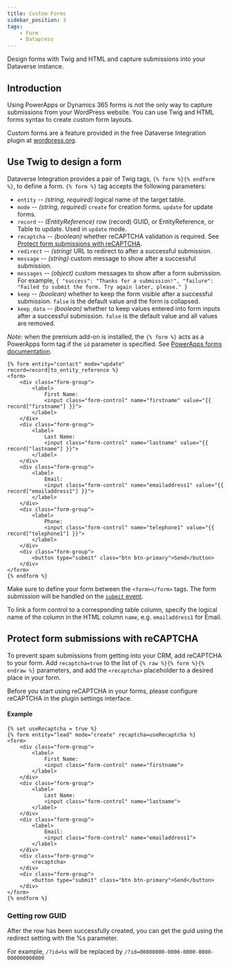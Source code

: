 ```yaml
---
title: Custom Forms
sidebar_position: 3
tags:
    - Form
    - Datapress
---
```


<p class="lead">Design forms with Twig and HTML and capture submissions into your Dataverse instance.</p>

## Introduction

Using PowerApps or Dynamics 365 forms is not the only way to capture submissions from your WordPress website. You can use Twig and HTML forms syntax to create custom form layouts.

Custom forms are a feature provided in the free Dataverse Integration plugin at [wordpress.org](https://wordpress.org/plugins/integration-cds/). 

## Use Twig to design a form

Dataverse Integration provides a pair of Twig tags, `{% form %}{% endform %}`, to define a form. `{% form %}` tag accepts the following parameters:

- `entity` -- *(string, required)* logical name of the target table.
- `mode` -- *(string, required)* `create` for creation forms. `update` for update forms.
- `record` -- *(EntityReference)* row (record) GUID, or EntityReference, or Table to update. Used in `update` mode.
- `recaptcha` -- *(boolean)* whether reCAPTCHA validation is required. See [Protect form submissions with reCAPTCHA](#protect-form-submissions-with-recaptcha).
- `redirect` -- *(string)* URL to redirect to after a successful submission.
- `message` -- *(string)* custom message to show after a successful submission.
- `messages` -- *(object)* custom messages to show after a form submission. For example, `{ "success": "Thanks for a submission!", "failure": "Failed to submit the form. Try again later, please." }`
- `keep` -- *(boolean)* whether to keep the form visible after a successful submission. `false` is the default value and the form is collapsed.
- `keep_data` -- *(boolean)* whether to keep values entered into form inputs after a successful submission. `false` is the default value and all values are removed.

*Note:* when the premium add-on is installed, the `{% form %}` acts as a PowerApps form tag if the `id` parameter is specified. See [PowerApps forms documentation](./forms.md).

```twig
{% form entity="contact" mode="update" record=record|to_entity_reference %}
<form>
    <div class="form-group">
        <label>
            First Name:
            <input class="form-control" name="firstname" value="{{ record["firstname"] }}">
        </label>
    </div>
    <div class="form-group">
        <label>
            Last Name:
            <input class="form-control" name="lastname" value="{{ record["lastname"] }}">
        </label>
    </div>
    <div class="form-group">
        <label>
            Email:
            <input class="form-control" name="emailaddress1" value="{{ record["emailaddress1"] }}">
        </label>
    </div>
    <div class="form-group">
        <label>
            Phone:
            <input class="form-control" name="telephone1" value="{{ record["telephone1"] }}">
        </label>
    </div>
    <div class="form-group">
        <button type="submit" class="btn btn-primary">Send</button>
    </div>
</form>
{% endform %}
```

Make sure to define your form between the `<form></form>` tags. The form submission will be handled on the [`submit` event](https://developer.mozilla.org/en-US/docs/Web/API/HTMLFormElement/submit_event).

To link a form control to a corresponding table column, specify the logical name of the column in the HTML column `name`, e.g. `emailaddress1` for Email.

## Protect form submissions with reCAPTCHA

To prevent spam submissions from getting into your CRM, add reCAPTCHA to your form. Add `recaptcha=true` to the list of `{% raw %}{% form %}{% endraw %}` parameters, and add the `<recaptcha>` placeholder to a desired place in your form.

Before you start using reCAPTCHA in your forms, please configure reCAPTCHA in the plugin settings interface.

#### Example

```twig
{% set useRecaptcha = true %}
{% form entity="lead" mode="create" recaptcha=useRecaptcha %}
<form>
    <div class="form-group">
        <label>
            First Name:
            <input class="form-control" name="firstname">
        </label>
    </div>
    <div class="form-group">
        <label>
            Last Name:
            <input class="form-control" name="lastname">
        </label>
    </div>
    <div class="form-group">
        <label>
            Email:
            <input class="form-control" name="emailaddress1">
        </label>
    </div>
    <div class="form-group">
        <recaptcha>
    </div>
    <div class="form-group">
        <button type="submit" class="btn btn-primary">Send</button>
    </div>
</form>
{% endform %}
```

### Getting row GUID

After the row has been successfully created, you can get the guid using the redirect setting with the %s parameter.

For example, `/?id=%s` will be replaced by `/?id=00000000-0000-0000-0000-000000000000`
